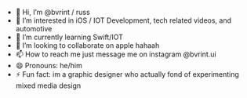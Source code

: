 - 👋 Hi, I’m @bvrint  / russ 
- 👀 I’m interested in iOS /  IOT Development, tech related videos, and automotive 
- 🌱 I’m currently learning Swift/IOT 
- 💞️ I’m looking to collaborate on apple hahaah 
- 📫 How to reach me just message me on instagram @bvrint.ui
- 😄 Pronouns: he/him  
- ⚡ Fun fact: im a graphic designer who actually fond of experimenting mixed media design 

<!---
bvrint/bvrint is a ✨ special ✨ repository because its `README.md` (this file) appears on your GitHub profile.
You can click the Preview link to take a look at your changes.
--->
